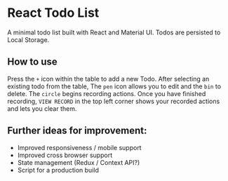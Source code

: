 # React Todo List
A minimal todo list built with React and Material UI. Todos are persisted to Local Storage.
## How to use
Press the `+` icon within the table to add a new Todo. After selecting an existing todo from the table, The `pen` icon allows you to edit and the `bin` to delete. The `circle` begins recording actions. Once you have finished recording, `VIEW RECORD` in the top left corner shows your recorded actions and lets you clear them.

## Further ideas for improvement:
- Improved responsiveness / mobile support
- Improved cross browser support
- State management (Redux / Context API?)
- Script for a production build



